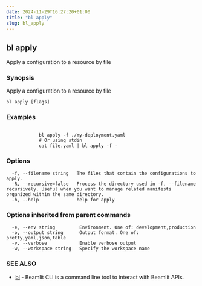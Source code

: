 ```yaml
---
date: 2024-11-29T16:27:20+01:00
title: "bl apply"
slug: bl_apply
---
```

## bl apply

Apply a configuration to a resource by file

### Synopsis

Apply a configuration to a resource by file

```
bl apply [flags]
```

### Examples

```

			bl apply -f ./my-deployment.yaml
			# Or using stdin
			cat file.yaml | bl apply -f -

```

### Options

```
  -f, --filename string   The files that contain the configurations to apply.
  -R, --recursive=false   Process the directory used in -f, --filename recursively. Useful when you want to manage related manifests organized within the same directory.
  -h, --help              help for apply
```

### Options inherited from parent commands

```
  -e, --env string         Environment. One of: development,production
  -o, --output string      Output format. One of: pretty,yaml,json,table
  -v, --verbose            Enable verbose output
  -w, --workspace string   Specify the workspace name
```

### SEE ALSO

* [bl](bl.md)	 - Beamlit CLI is a command line tool to interact with Beamlit APIs.

